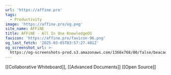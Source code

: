 ```yaml
---
url: 'https://affine.pro'
tags:
  - Productivity
image: 'https://affine.pro/og.png'
site_name: AFFiNE
title: AFFiNE - All In One KnowledgeOS
favicon: 'https://affine.pro/favicon-96.png'
og_last_fetch: '2025-03-05T03:57:27.401Z'
og_screenshot_url: >-
  https://og-screenshots-prod.s3.amazonaws.com/1366x768/80/false/beacad3f444fa77926fe27db0e81be5e8a3e2e77be4fb4fcca12eb781393b5cb.jpeg
---
```

[[Collaborative Whiteboard]], [[Advanced Documents]]
[[Open Source]]
